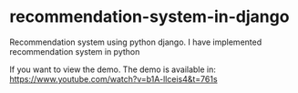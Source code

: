 # recommendation-system-in-django
Recommendation system using python django. I have implemented recommendation system in python


If you want to view the demo. The demo is available in: https://www.youtube.com/watch?v=b1A-llceis4&t=761s
